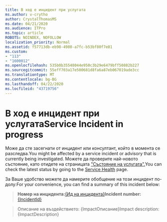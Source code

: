 ```yaml
---
title: В ход е инцидент при услугата
ms.author: v-crytho
author: CrystalThomasMS
ms.date: 04/21/2020
ms.audience: ITPro
ms.topic: article
ROBOTS: NOINDEX, NOFOLLOW
localization_priority: Normal
ms.assetid: f57713db-eb98-4980-a7fc-b53bf80f7e81
ms.custom:
- "113"
- "1600012"
ms.openlocfilehash: 535b0b35548044e950c3b29e6479bff50882b227
ms.sourcegitcommit: 55eff703a17e500681d8fa6a87eb067019ade3cc
ms.translationtype: MT
ms.contentlocale: bg-BG
ms.lasthandoff: 04/22/2020
ms.locfileid: "43719756"
---
```

# <a name="service-incident-in-progress"></a><span data-ttu-id="aefe7-102">В ход е инцидент при услугата</span><span class="sxs-lookup"><span data-stu-id="aefe7-102">Service Incident in progress</span></span>

<span data-ttu-id="aefe7-103">Може да сте засегнати от инцидент или консултант, който в момента се разследва.</span><span class="sxs-lookup"><span data-stu-id="aefe7-103">You might be affected by a service incident or advisory that is currently being investigated.</span></span> <span data-ttu-id="aefe7-104">Можете да проверите най-новото състояние, като отидете на страницата ["Състояние на услугата".](https://admin.microsoft.com/adminportal/home#/servicehealth)</span><span class="sxs-lookup"><span data-stu-id="aefe7-104">You can check the latest status by going to the [Service Health](https://admin.microsoft.com/adminportal/home#/servicehealth) page.</span></span>
  
<span data-ttu-id="aefe7-105">За Ваше удобство можете да намерите обобщение на този инцидент по-долу:</span><span class="sxs-lookup"><span data-stu-id="aefe7-105">For your convenience, you can find a summary of this incident below:</span></span>
  
> <span data-ttu-id="aefe7-106">**Номер на инцидента:**[{Ид на инцидента}](https://admin.microsoft.com/adminportal/home#/servicehealth)</span><span class="sxs-lookup"><span data-stu-id="aefe7-106">**Incident number:**[{IncidentId}](https://admin.microsoft.com/adminportal/home#/servicehealth)</span></span>
    
> <span data-ttu-id="aefe7-107">Описание на въздействието: {ImpactОписание}</span><span class="sxs-lookup"><span data-stu-id="aefe7-107">Impact description: {ImpactDescription}</span></span>
